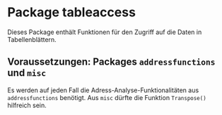 # Package tableaccess

Dieses Package enthält Funktionen für den Zugriff auf die Daten in Tabellenblättern.

## Voraussetzungen: Packages `addressfunctions` und `misc`

Es werden auf jeden Fall die Adress-Analyse-Funktionalitäten aus `addressfunctions`
benötigt. Aus `misc` dürfte die Funktion `Transpose()` hilfreich sein.
